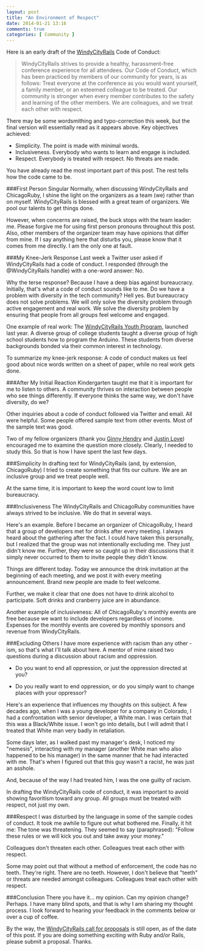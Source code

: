 ```yaml
---
layout: post
title: "An Environment of Respect"
date: 2014-01-21 13:16
comments: true
categories: [ Community ]
---
```

Here is an early draft of the [WindyCityRails](http://windycityrails.org) Code of Conduct:

>WindyCityRails strives to provide a healthy, harassment-free conference experience for all attendees. Our Code of Conduct, which has been practiced by members of our community for years, is as follows: Treat everyone at the conference as you would want yourself, a family member, or an esteemed colleague to be treated. Our community is stronger when every member contributes to the safety and learning of the other members. We are colleagues, and we treat each other with respect.

There may be some wordsmithing and typo-correction this week, but the final version will essentially read as it appears above. Key objectives achieved:

* Simplicity. The point is made with minimal words.
* Inclusiveness. Everybody who wants to learn and engage is included. 
* Respect. Everybody is treated with respect. No threats are made.

You have already read the most important part of this post. The rest tells how the code came to be.
<!--more-->
###First Person Singular
Normally, when discussing WindyCityRails and ChicagoRuby, I shine the light on the organizers as a team (we) rather than on myself. WindyCityRails is blessed with a great team of organizers. We pool our talents to get things done.

However, when concerns are raised, the buck stops with the team leader: me. Please forgive me for using first person pronouns throughout this post. Also, other members of the organizer team may have opinions that differ from mine. If I say anything here that disturbs you, please know that it comes from me directly. I am the only one at fault.

###My Knee-Jerk Response
Last week a Twitter user asked if WindyCityRails had a code of conduct. I responded (through the @WindyCityRails handle) with a one-word answer: No. 

Why the terse response? Because I have a deep bias against bureaucracy. Initially, that's what a code of conduct sounds like to me. Do we have a problem with diversity in the tech community? Hell yes. But bureaucracy does not solve problems. We will only solve the diversity problem through active engagement and real work. We solve the diversity problem by ensuring that people from all groups feel welcome and engaged.

One example of real work: The [WindyCityRails Youth Program](http://www.windycityrails.org/youth/), launched last year. A diverse group of college students taught a diverse group of high school students how to program the Arduino. These students from diverse backgrounds bonded via their common interest in technology.

To summarize my knee-jerk response: A code of conduct makes us feel good about nice words written on a sheet of paper, while no real work gets done.

###After My Initial Reaction
Kindergarten taught me that it is important for me to listen to others. A community thrives on interaction between people who see things differently. If everyone thinks the same way, we don't have diversity, do we?

Other inquiries about a code of conduct followed via Twitter and email. All were helpful. Some people offered sample text from other events. Most of the sample text was good.

Two of my fellow organizers (thank you [Ginny Hendry](https://twitter.com/ginnyhendry) and [Justin Love](https://twitter.com/wondible)) encouraged me to examine the question more closely. Clearly, I needed to study this. So that is how I have spent the last few days.

###Simplicity
In drafting text for WindyCityRails (and, by extension, ChicagoRuby) I tried to create something that fits our culture. We are an inclusive group and we treat people well.

At the same time, it is important to keep the word count low to limit bureaucracy.

###Inclusiveness
The WindyCityRails and ChicagoRuby communities have always strived to be inclusive. We do that in several ways.

Here's an example. Before I became an organizer of ChicagoRuby, I heard that a group of developers met for drinks after every meeting. I always heard about the gathering after the fact. I could have taken this personally, but I realized that the group was not intentionally excluding me. They just didn't know me. Further, they were so caught up in their discussions that it simply never occurred to them to invite people they didn't know.

Things are different today. Today we announce the drink invitation at the beginning of each meeting, and we post it with every meeting announcement. Brand new people are made to feel welcome.

Further, we make it clear that one does not have to drink alcohol to participate. Soft drinks and cranberry juice are in abundance.

Another example of inclusiveness: All of ChicagoRuby's monthly events are free because we want to include developers regardless of income. Expenses for the monthly events are covered by monthly sponsors and revenue from WindyCityRails. 

###Excluding Others
I have more experience with racism than any other -ism, so that's what I'll talk about here. A mentor of mine raised two questions during a discussion about racism and oppression. 

* Do you want to end all oppression, or just the oppression directed at you?

* Do you really want to end oppression, or do you simply want to change places with your oppressor?

Here's an experience that influences my thoughts on this subject. A few decades ago, when I was a young developer for a company in Colorado, I had a confrontation with senior developer, a White man. I was certain that this was a Black/White issue. I won't go into details, but I will admit that I treated that White man very badly in retaliation.

Some days later, as I walked past my manager's desk, I noticed my "nemesis", interacting with my manager (another White man who also happened to be his manager) in the same manner that he had interacted with me. That's when I figured out that this guy wasn't a racist, he was just an asshole.

And, because of the way I had treated him, I was the one guilty of racism.

In drafting the WindyCityRails code of conduct, it was important to avoid showing favoritism toward any group. All groups must be treated with respect, not just my own.

###Respect
I was disturbed by the language in some of the sample codes of conduct. It took me awhile to figure out what bothered me. Finally, it hit me: The tone was threatening. They seemed to say (paraphrased): "Follow these rules or we will kick you out and take away your money." 

Colleagues don't threaten each other. Colleagues treat each other with respect.

Some may point out that without a method of enforcement, the code has no teeth. They're right. There are no teeth. However, I don't believe that "teeth" or threats are needed amongst colleagues. Colleagues treat each other with respect.

###Conclusion
There you have it... my opinion. Can my opinion change? Perhaps. I have many blind spots, and that is why I am sharing my thought process. I look forward to hearing your feedback in the comments below or over a cup of coffee.

By the way, the [WindyCityRails call for proposals](http://www.windycityrails.org) is still open, as of the date of this post. If you are doing something exciting with Ruby and/or Rails, please submit a proposal. Thanks.
